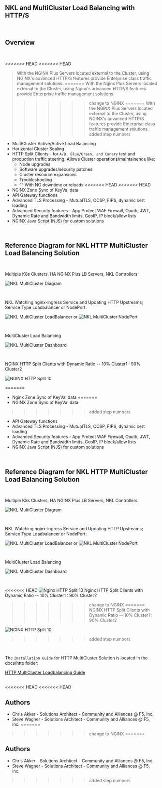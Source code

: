 
## NKL and MultiCluster Load Balancing with HTTP/S

<br/>

## Overview

<br/>

<<<<<<< HEAD
<<<<<<< HEAD
>With the NGINX Plus Servers located external to the Cluster, using NGINX's advanced HTTP/S features provide Enterprise class traffic management solutions.
=======
>With the Nginx Plus Servers located external to the Cluster, using Nginx's advanced HTTP/S features provide Enterprise traffic management solutions.
>>>>>>> change to NGINX
=======
>With the NGINX Plus Servers located external to the Cluster, using NGINX's advanced HTTP/S features provide Enterprise class traffic management solutions.
>>>>>>> added step numbers
  
- MultiCluster Active/Active Load Balancing
- Horizontal Cluster Scaling
- HTTP Split Clients - for `A/B, Blue/Green, and Canary` test and production traffic steering.  Allows Cluster operations/maintainence like:
  - Node upgrades
  - Software upgrades/security patches
  - Cluster resource expansions
  - Troubleshooting
  - ^^ With NO downtime or reloads
<<<<<<< HEAD
<<<<<<< HEAD
- NGINX Zone Sync of KeyVal data
- API Gateway functions
- Advanced TLS Processing - MutualTLS, OCSP, FIPS, dynamic cert loading
- Advanced Security features - App Protect WAF Firewall, Oauth, JWT, Dynamic Rate and Bandwidth limits, GeoIP, IP block/allow lists
- NGINX Java Script (NJS) for custom solutions

<br/>

## Reference Diagram for NKL HTTP MultiCluster Load Balancing Solution

<br/>

Multiple K8s Clusters, HA NGINX Plus LB Servers, NKL Controllers

![NKL MultiCluster Diagram](../media/nkl-multicluster-config.png)


<br/>

NKL Watching nginx-ingress Service and Updating HTTP Upstreams; Service Type Loadbalancer or NodePort:

![NKL MultiCluster LoadBalancer](../media/nkl-cluster1-add-loadbalancer.png)
or
![NKL MultiCluster NodePort](../media/nkl-cluster1-add-nodeport.png)

<br/>

MultiCluster Load Balancing

![NKL MultiCluster Dashboard](../media/nkl-multicluster-upstreams.png)

<br/>

NGINX HTTP Split Clients with Dynamic Ratio -- 10% Cluster1 : 90% Cluster2 

![NGINX HTTP Split 10](../media/nkl-clusters-10.png)

=======
- Nginx Zone Sync of KeyVal data
=======
- NGINX Zone Sync of KeyVal data
>>>>>>> added step numbers
- API Gateway functions
- Advanced TLS Processing - MutualTLS, OCSP, FIPS, dynamic cert loading
- Advanced Security features - App Protect WAF Firewall, Oauth, JWT, Dynamic Rate and Bandwidth limits, GeoIP, IP block/allow lists
- NGINX Java Script (NJS) for custom solutions

<br/>

## Reference Diagram for NKL HTTP MultiCluster Load Balancing Solution

<br/>

Multiple K8s Clusters, HA NGINX Plus LB Servers, NKL Controllers

![NKL MultiCluster Diagram](../media/nkl-multicluster-config.png)


<br/>

NKL Watching nginx-ingress Service and Updating HTTP Upstreams; Service Type Loadbalancer or NodePort:

![NKL MultiCluster LoadBalancer](../media/nkl-cluster1-add-loadbalancer.png)
or
![NKL MultiCluster NodePort](../media/nkl-cluster1-add-nodeport.png)

<br/>

MultiCluster Load Balancing

![NKL MultiCluster Dashboard](../media/nkl-multicluster-upstreams.png)

<br/>

<<<<<<< HEAD
![Nginx HTTP Split 10](../media/nkl-clusters-10.png)
Nginx HTTP Split Clients with Dynamic Ratio -- 10% Cluster1 : 90% Cluster2 
>>>>>>> change to NGINX
=======
NGINX HTTP Split Clients with Dynamic Ratio -- 10% Cluster1 : 90% Cluster2 

![NGINX HTTP Split 10](../media/nkl-clusters-10.png)

>>>>>>> added step numbers

<br/>

The `Installation Guide` for HTTP MultiCluster Solution is located in the docs/http folder:

[HTTP MultiCluster Loadbalancing Guide](../http/http-installation-guide.md)

<br/>
<<<<<<< HEAD
<<<<<<< HEAD

## Authors
- Chris Akker - Solutions Architect - Community and Alliances @ F5, Inc.
- Steve Wagner - Solutions Architect - Community and Alliances @ F5, Inc.
=======
>>>>>>> change to NGINX
=======

## Authors
- Chris Akker - Solutions Architect - Community and Alliances @ F5, Inc.
- Steve Wagner - Solutions Architect - Community and Alliances @ F5, Inc.
>>>>>>> added step numbers
